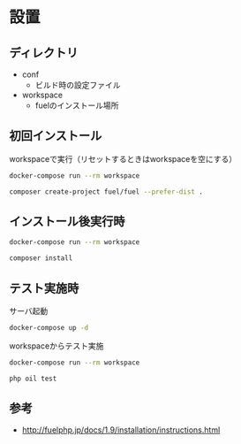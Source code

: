 # 設置

## ディレクトリ

- conf
  - ビルド時の設定ファイル
- workspace
  - fuelのインストール場所

## 初回インストール
workspaceで実行（リセットするときはworkspaceを空にする）

```bash
docker-compose run --rm workspace
```

```bash
composer create-project fuel/fuel --prefer-dist .
```

## インストール後実行時

```bash
docker-compose run --rm workspace
```

```bash
composer install
```

## テスト実施時

サーバ起動

```bash
docker-compose up -d
```

workspaceからテスト実施

```bash
docker-compose run --rm workspace
```

```bash
php oil test
```

## 参考
- http://fuelphp.jp/docs/1.9/installation/instructions.html